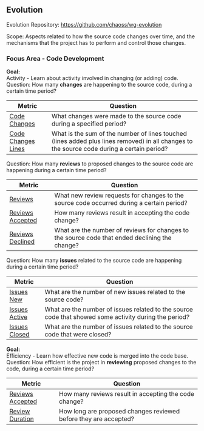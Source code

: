 ## Evolution
Evolution Repository: https://github.com/chaoss/wg-evolution

Scope: Aspects related to how the source code changes over time, and the mechanisms that the project has to perform and control those changes.

### Focus Area - Code Development

**Goal:**  
Activity - Learn about activity involved in changing (or adding) code.  
Question: How many **changes** are happening to the source code, during a certain time period?  

<div>
<table>
  <thead><tr><th>Metric</th><th>Question</th></tr></thead>
<tbody>
  <tr><td><a href="https://chaoss.community/metric-code-changes/">Code Changes</a></td><td>What changes were made to the source code during a specified period?</td></tr>
  <tr><td><a href="https://chaoss.community/metric-code-changes-lines">Code Changes Lines</a></td><td>What is the sum of the number of lines touched (lines added plus lines removed) in all changes to the source code during a certain period?</td></tr>
</tbody>
</table>
</div>

Question: How many **reviews** to proposed changes to the source code are happening during a certain time period?  

<div>
<table>
  <thead><tr><th>Metric</th><th>Question</th></tr></thead>
<tbody>
  <tr><td><a href="https://chaoss.community/metric-reviews">Reviews</a></td><td>What new review requests for changes to the source code occurred during a certain period?</td></tr>
  <tr><td><a href="https://chaoss.community/metric-reviews-accepted">Reviews Accepted</a></td><td>How many reviews result in accepting the code change?</td></tr>
  <tr><td><a href="https://chaoss.community/metric-reviews-declined">Reviews Declined</a></td><td>What are the number of reviews for changes to the source code that ended declining the change?</td></tr>
</tbody>
</table>
</div>

Question: How many **issues** related to the source code are happening during a certain time period?  

<div>
<table>
  <thead><tr><th>Metric</th><th>Question</th></tr></thead>
<tbody>
  <tr><td><a href="https://chaoss.community/metric-issues">Issues New</a></td><td>What are the number of new issues related to the source code?</td></tr>
  <tr><td><a href="https://chaoss.community/metric-issues-active">Issues Active</a></td><td>What are the number of issues related to the source code that showed some activity during the period?</td></tr>
  <tr><td><a href="https://chaoss.community/metric-issues-closed">Issues Closed</a></td><td>What are the number of issues related to the source code that were closed?</td></tr>
</tbody>
</table>
</div>

**Goal:**  
Efficiency - Learn how effective new code is merged into the code base.  
Question: How efficient is the project in **reviewing** proposed changes to the code, during a certain time period?  

<div>
<table>
  <thead><tr><th>Metric</th><th>Question</th></tr></thead>
<tbody>
  <tr><td><a href="https://chaoss.community/metric-reviews-accepted">Reviews Accepted</a></td><td>How many reviews result in accepting the code change?</td></tr>
  <tr><td><a href="https://chaoss.community/metric-review-duration">Review Duration</a></td><td>How long are proposed changes reviewed before they are accepted?</td></tr>
</tbody>
</table>
</div>
